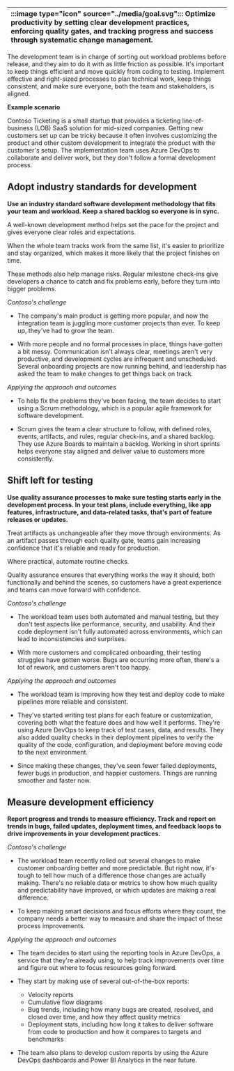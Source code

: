 | :::image type="icon" source="../media/goal.svg"::: Optimize productivity by setting clear development practices, enforcing quality gates, and tracking progress and success through systematic change management. |
| :----------------------------------------------------------------------------------------------------------------------------- |

The development team is in charge of sorting out workload problems before release, and they aim to do it with as little friction as possible. It's important to keep things efficient and move quickly from coding to testing. Implement effective and right-sized processes to plan technical work, keep things consistent, and make sure everyone, both the team and stakeholders, is aligned.

**Example scenario**

Contoso Ticketing is a small startup that provides a ticketing line-of-business (LOB) SaaS solution for mid-sized companies. Getting new customers set up can be tricky because it often involves customizing the product and other custom development to integrate the product with the customer's setup. The implementation team uses Azure DevOps to collaborate and deliver work, but they don't follow a formal development process.

## Adopt industry standards for development

**Use an industry standard software development methodology that fits your team and workload. Keep a shared backlog so everyone is in sync.**

A well-known development method helps set the pace for the project and gives everyone clear roles and expectations.

When the whole team tracks work from the same list, it's easier to prioritize and stay organized, which makes it more likely that the project finishes on time.

These methods also help manage risks. Regular milestone check-ins give developers a chance to catch and fix problems early, before they turn into bigger problems.

*Contoso's challenge*

- The company's main product is getting more popular, and now the integration team is juggling more customer projects than ever. To keep up, they've had to grow the team.

- With more people and no formal processes in place, things have gotten a bit messy. Communication isn't always clear, meetings aren't very productive, and development cycles are infrequent and unscheduled. Several onboarding projects are now running behind, and leadership has asked the team to make changes to get things back on track.

*Applying the approach and outcomes*

- To help fix the problems they've been facing, the team decides to start using a Scrum methodology, which is a popular agile framework for software development.

- Scrum gives the team a clear structure to follow, with defined roles, events, artifacts, and rules, regular check-ins, and a shared backlog. They use Azure Boards to maintain a backlog. Working in short sprints helps everyone stay aligned and deliver value to customers more consistently.

## Shift left for testing

**Use quality assurance processes to make sure testing starts early in the development process. In your test plans, include everything, like app features, infrastructure, and data-related tasks, that's part of feature releases or updates.**

Treat artifacts as unchangeable after they move through environments. As an artifact passes through each quality gate, teams gain increasing confidence that it's reliable and ready for production.

Where practical, automate routine checks.

Quality assurance ensures that everything works the way it should, both functionally and behind the scenes, so customers have a great experience and teams can move forward with confidence.

*Contoso's challenge*

- The workload team uses both automated and manual testing, but they don't test aspects like performance, security, and usability. And their code deployment isn't fully automated across environments, which can lead to inconsistencies and surprises.

- With more customers and complicated onboarding, their testing struggles have gotten worse. Bugs are occurring more often, there's a lot of rework, and customers aren't too happy.

*Applying the approach and outcomes*

- The workload team is improving how they test and deploy code to make pipelines more reliable and consistent.

- They've started writing test plans for each feature or customization, covering both what the feature does and how well it performs. They're using Azure DevOps to keep track of test cases, data, and results. They also added quality checks in their deployment pipelines to verify the quality of the code, configuration, and deployment before moving code to the next environment.

- Since making these changes, they've seen fewer failed deployments, fewer bugs in production, and happier customers. Things are running smoother and faster now.

## Measure development efficiency

**Report progress and trends to measure efficiency. Track and report on trends in bugs, failed updates, deployment times, and feedback loops to drive improvements in your development practices.**

*Contoso's challenge*

- The workload team recently rolled out several changes to make customer onboarding better and more predictable. But right now, it's tough to tell how much of a difference those changes are actually making. There's no reliable data or metrics to show how much quality and predictability have improved, or which updates are making a real difference.

- To keep making smart decisions and focus efforts where they count, the company needs a better way to measure and share the impact of these process improvements.

*Applying the approach and outcomes*

- The team decides to start using the reporting tools in Azure DevOps, a service that they're already using, to help track improvements over time and figure out where to focus resources going forward.

- They start by making use of several out-of-the-box reports:
    - Velocity reports
    - Cumulative flow diagrams
    - Bug trends, including how many bugs are created, resolved, and closed over time, and how they affect quality metrics
    - Deployment stats, including how long it takes to deliver software from code to production and how it compares to targets and benchmarks
- The team also plans to develop custom reports by using the Azure DevOps dashboards and Power BI Analytics in the near future.